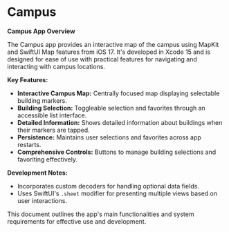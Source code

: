 # Campus
**Campus App Overview**

The Campus app provides an interactive map of the campus using MapKit and SwiftUI Map features from iOS 17. It's developed in Xcode 15 and is designed for ease of use with practical features for navigating and interacting with campus locations.

**Key Features:**

- **Interactive Campus Map:** Centrally focused map displaying selectable building markers.
- **Building Selection:** Toggleable selection and favorites through an accessible list interface.
- **Detailed Information:** Shows detailed information about buildings when their markers are tapped.
- **Persistence:** Maintains user selections and favorites across app restarts.
- **Comprehensive Controls:** Buttons to manage building selections and favoriting effectively.

**Development Notes:**

- Incorporates custom decoders for handling optional data fields.
- Uses SwiftUI's `.sheet` modifier for presenting multiple views based on user interactions.

This document outlines the app's main functionalities and system requirements for effective use and development.
